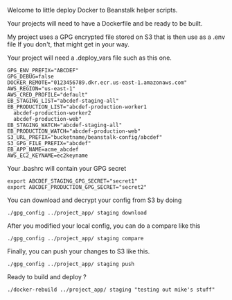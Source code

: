 Welcome to little deploy Docker to Beanstalk helper scripts.

Your projects will need to have a Dockerfile and be ready to be built.

My project uses a GPG encrypted file stored on S3 that is then use as a .env file
If you don't, that might get in your way.

Your project will need a .deploy_vars file such as this one.

```
GPG_ENV_PREFIX="ABCDEF"
GPG_DEBUG=false
DOCKER_REMOTE="0123456789.dkr.ecr.us-east-1.amazonaws.com"
AWS_REGION="us-east-1"
AWS_CRED_PROFILE="default"
EB_STAGING_LIST="abcdef-staging-all"
EB_PRODUCTION_LIST="abcdef-production-worker1
  abcdef-production-worker2
  abcdef-production-web"
EB_STAGING_WATCH="abcdef-staging-all"
EB_PRODUCTION_WATCH="abcdef-production-web"
S3_URL_PREFIX="bucketname/beanstalk-config/abcdef"
S3_GPG_FILE_PREFIX="abcdef"
EB_APP_NAME=acme_abcdef
AWS_EC2_KEYNAME=ec2keyname
```

Your .bashrc will contain your GPG secret

```
export ABCDEF_STAGING_GPG_SECRET="secret1"
export ABCDEF_PRODUCTION_GPG_SECRET="secret2"
```

You can download and decrypt your config from S3 by doing

`./gpg_config ../project_app/ staging download`

After you modified your local config, you can do a compare like this

`./gpg_config ../project_app/ staging compare`

Finally, you can push your changes to S3 like this.

`./gpg_config ../project_app/ staging push`

Ready to build and deploy ?

`./docker-rebuild ../project_app/ staging "testing out mike's stuff"`

